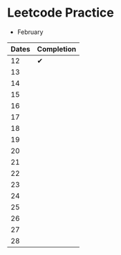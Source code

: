 # Leetcode Practice

* February

| Dates | Completion |
|-------|---------|
|  12   | &#10004;|
|  13   |         |
|  14   |         |
|  15   |         |
|  16   |         |
|  17   |         |
|  18   |         |
|  19   |         |
|  20   |         |
|  21   |         |
|  22   |         |
|  23   |         |
|  24   |         |
|  25   |         |
|  26   |         |
|  27   |         |
|  28   |         |